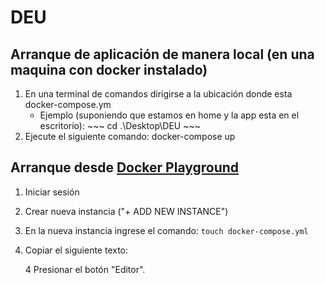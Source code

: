 # DEU

## Arranque de aplicación de manera local (en una maquina con docker instalado)
1. En una terminal de comandos dirigirse a la ubicación donde esta docker-compose.ym
    - Ejemplo (suponiendo que estamos en home y la app esta en el escritorio):
            ~~~
            cd .\Desktop\DEU
            ~~~
2. Ejecute el siguiente comando:
    docker-compose up

## Arranque desde [Docker Playground](https://labs.play-with-docker.com)
1. Iniciar sesión 
2. Crear nueva instancia ("+ ADD NEW INSTANCE")
3. En la nueva instancia ingrese el comando:
        `touch docker-compose.yml`
4. Copiar el siguiente texto:

    4 Presionar el botón "Editor".